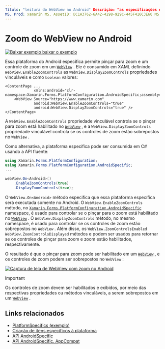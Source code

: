 ```yaml
---
Título: "leitura do WebView no Android" Descrição: "as especificações da plataforma permitem consumir funcionalidade que só está disponível em uma plataforma específica, sem implementar renderizadores ou efeitos personalizados. Este artigo explica como consumir a plataforma Android específica que permite o zoom em uma WebView.
MS. Prod: xamarin MS. AssetID: DC1A3762-6A42-4298-929C-445F416C3E60 MS. Technology: xamarin-Forms autor: davidbritch MS. Author: dabritch MS. Date: 05/09/2019 no-loc: [ Xamarin.Forms , Xamarin.Essentials ]
---
```


# <a name="webview-zoom-on-android"></a>Zoom do WebView no Android

[![Baixar exemplo ](~/media/shared/download.png) baixar o exemplo](https://docs.microsoft.com/samples/xamarin/xamarin-forms-samples/userinterface-platformspecifics)

Essa plataforma do Android específica permite pinçar para zoom e um controle de zoom em um [`WebView`](xref:Xamarin.Forms.WebView) . Ele é consumido em XAML definindo `WebView.EnableZoomControls` as `WebView.DisplayZoomControls` propriedades vinculáveis e como `boolean` valores:

```xaml
<ContentPage ...
             xmlns:android="clr-namespace:Xamarin.Forms.PlatformConfiguration.AndroidSpecific;assembly=Xamarin.Forms.Core">
    <WebView Source="https://www.xamarin.com"
             android:WebView.EnableZoomControls="true"
             android:WebView.DisplayZoomControls="true" />
</ContentPage>
```

A `WebView.EnableZoomControls` propriedade vinculável controla se o pinçar para zoom está habilitado no [`WebView`](xref:Xamarin.Forms.WebView) , e a `WebView.DisplayZoomControls` propriedade vinculável controla se os controles de zoom estão sobrepostos no `WebView` .

Como alternativa, a plataforma específica pode ser consumida em C# usando a API fluente:

```csharp
using Xamarin.Forms.PlatformConfiguration;
using Xamarin.Forms.PlatformConfiguration.AndroidSpecific;
...

webView.On<Android>()
    .EnableZoomControls(true)
    .DisplayZoomControls(true);
```

O `WebView.On<Android>` método especifica que essa plataforma específica será executada somente no Android. O `WebView.EnableZoomControls` método, no [`Xamarin.Forms.PlatformConfiguration.AndroidSpecific`](xref:Xamarin.Forms.PlatformConfiguration.AndroidSpecific) namespace, é usado para controlar se o pinçar para o zoom está habilitado no [`WebView`](xref:Xamarin.Forms.WebView) . O `WebView.DisplayZoomControls` método, no mesmo namespace, é usado para controlar se os controles de zoom estão sobrepostos no `WebView` . Além disso, os `WebView.ZoomControlsEnabled` `WebView.ZoomControlsDisplayed` métodos e podem ser usados para retornar se os controles de pinçar para zoom e zoom estão habilitados, respectivamente.

O resultado é que o pinçar para zoom pode ser habilitado em um [`WebView`](xref:Xamarin.Forms.WebView) , e os controles de zoom podem ser sobrepostos no `WebView` :

[![Captura de tela de WebView com zoom no Android](webview-zoom-controls-images/webview-zoom.png "Exibição do WebZoom")](webview-zoom-controls-images/webview-zoom-large.png#lightbox "Exibição do WebZoom")

> [!IMPORTANT]
> Os controles de zoom devem ser habilitados e exibidos, por meio das respectivas propriedades ou métodos vinculáveis, a serem sobrepostos em um [`WebView`](xref:Xamarin.Forms.WebView) .

## <a name="related-links"></a>Links relacionados

- [PlatformSpecifics (exemplo)](https://docs.microsoft.com/samples/xamarin/xamarin-forms-samples/userinterface-platformspecifics)
- [Criação de itens específicos à plataforma](~/xamarin-forms/platform/platform-specifics/index.md#creating-platform-specifics)
- [API AndroidSpecific](xref:Xamarin.Forms.PlatformConfiguration.AndroidSpecific)
- [API AndroidSpecific. AppCompat](xref:Xamarin.Forms.PlatformConfiguration.AndroidSpecific.AppCompat)
